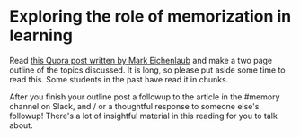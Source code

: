 # Exploring the role of memorization in learning

Read [this Quora post written by Mark Eichenlaub](https://www.quora.com/Do-grad-school-students-remember-everything-they-were-taught-in-college-all-the-time/answer/Mark-Eichenlaub?srid=xAq&share=1) and make a two page outline of the topics discussed. It is long, so please put aside some time to read this. Some students in the past have read it in chunks.

After you finish your outline post a followup to the article in the #memory channel on Slack, and / or a thoughtful response to someone else's followup! There's a lot of insightful material in this reading for you to talk about.